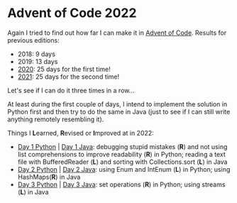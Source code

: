# Advent of Code 2022

Again I tried to find out how far I can make it in [Advent of Code](https://adventofcode.com/2022/). Results for previous editions:
* 2018: 9 days
* 2019: 13 days
* [2020](https://github.com/Leftfish/Advent-of-Code-2020): 25 days for the first time!
* [2021](https://github.com/Leftfish/Advent-of-Code-2021): 25 days for the second time!

Let's see if I can do it three times in a row...

At least during the first couple of days, I intend to implement the solution in Python first and then try to do the same in Java (just to see if I can still write anything remotely resembling it).

Things I **L**earned, **R**evised or **I**mproved at in 2022:

* [Day 1 Python](01/d01.py) | [Day 1 Java](01/Day01.java): debugging stupid mistakes (**R**) and not using list comprehensions to improve readability (**R**) in Python; reading a text file with BufferedReader (**L**) and sorting with Collections.sort (**L**) in Java
* [Day 2 Python](02/d02.py) | [Day 2 Java](02/Day02.java): using Enum and IntEnum (**L**) in Python; using HashMaps(**R**) in Java
* [Day 3 Python](03/d03.py) | [Day 3 Java](03/Day03.java): set operations (**R**) in Python; using streams (**L**) in Java